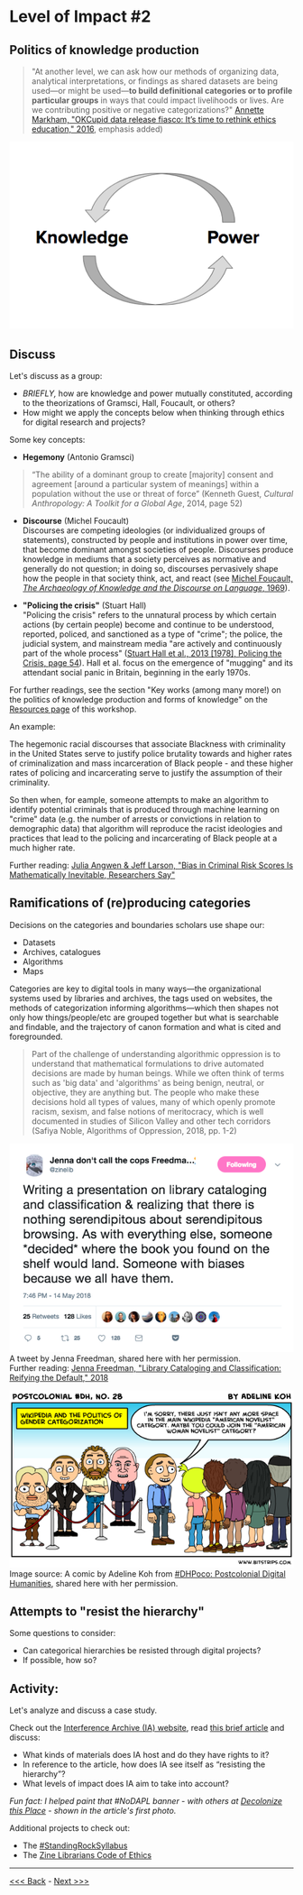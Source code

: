 # Level of Impact #2

## Politics of knowledge production

> "At another level, we can ask how our methods of organizing data, analytical interpretations, or findings as shared datasets are being used—or might be used—**to build definitional categories or to profile particular groups** in ways that could impact livelihoods or lives. Are we contributing positive or negative categorizations?" [Annette Markham, "OKCupid data release fiasco: It’s time to rethink ethics education," 2016](http://annettemarkham.com/2016/05/okcupid-data-release-fiasco-its-time-to-rethink-ethics-education/), emphasis added)  

![graphic of two words—knowledge and power—and semi-circular arrows from power to knowledge and from knowledge to power, forming a circle](../images/power.png)  

## Discuss

Let's discuss as a group:  

* *BRIEFLY,* how are knowledge and power mutually constituted, according to the theorizations of Gramsci, Hall, Foucault, or others?  
* How might we apply the concepts below when thinking through ethics for digital research and projects?  

Some key concepts:  

* **Hegemony** (Antonio Gramsci)  
> “The ability of a dominant group to create [majority] consent and agreement [around a particular system of meanings] within a population without the use or threat of force” (Kenneth Guest, *Cultural Anthropology: A Toolkit for a Global Age*, 2014, page 52)

* **Discourse** (Michel Foucault)  
Discourses are competing ideologies (or individualized groups of statements), constructed by people and institutions in power over time, that become dominant amongst societies of people. Discourses produce knowledge in mediums that a society perceives as normative and generally do not question; in doing so, discourses pervasively shape how the people in that society think, act, and react (see [Michel Foucault, *The Archaeology of Knowledge and the Discourse on Language*, 1969](https://monoskop.org/images/9/90/Foucault_Michel_Archaeology_of_Knowledge.pdf)). 

* **"Policing the crisis"** (Stuart Hall)  
"Policing the crisis" refers to the unnatural process by which certain actions (by certain people) become and continue to be understood, reported, policed, and sanctioned as a type of "crime"; the police, the judicial system, and mainstream media "are actively and continuously part of the whole process" ([Stuart Hall et al., 2013 [1978], Policing the Crisis, page 54](https://colectivociajpp.files.wordpress.com/2012/08/stuart-hall-etc-policing-the-crisis-mugging-the-state-and-law-and-order-critical-social-studies-1978.pdf)). Hall et al. focus on the emergence of "mugging" and its attendant social panic in Britain, beginning in the early 1970s.  

For further readings, see the section "Key works (among many more!) on the politics of knowledge production and forms of knowledge" on the [Resources page](resources.md) of this workshop.  

An example:  

The hegemonic racial discourses that associate Blackness with criminality in the United States serve to justify police brutality towards and higher rates of criminalization and mass incarceration of Black people - and these higher rates of policing and incarcerating serve to justify the assumption of their criminality.

So then when, for eample, someone attempts to make an algorithm to identify potential criminals that is produced through machine learning on "crime" data (e.g. the number of arrests or convictions in relation to demographic data) that algorithm will reproduce the racist ideologies and practices that lead to the policing and incarcerating of Black people at a much higher rate.

Further reading: [Julia Angwen & Jeff Larson, "Bias in Criminal Risk Scores Is Mathematically Inevitable, Researchers Say"](https://www.propublica.org/article/bias-in-criminal-risk-scores-is-mathematically-inevitable-researchers-say)  

## Ramifications of (re)producing categories

Decisions on the categories and boundaries scholars use shape our:

* Datasets
* Archives, catalogues
* Algorithms
* Maps

Categories are key to digital tools in many ways—the organizational systems used by libraries and archives, the tags used on websites, the methods of categorization informing algorithms—which then shapes not only how things/people/etc are grouped together but what is searchable and findable, and the trajectory of canon formation and what is cited and foregrounded.  

> Part of the challenge of understanding algorithmic oppression is to understand that mathematical formulations to drive automated decisions are made by human beings. While we often think of terms such as 'big data' and 'algorithms' as being benign, neutral, or objective, they are anything but. The people who make these decisions hold all types of values, many of which openly promote racism, sexism, and false notions of meritocracy, which is well documented in studies of Silicon Valley and other tech corridors (Safiya Noble, Algorithms of Oppression, 2018, pp. 1-2)  

![A tweet by "Jenna don't call the cops Freedman" @zinelib that reads: "Writing a presentation on library cataloging and classification & realizing that there is nothing serendipitous about serendipitous browsing. As with everything else, someone *decided* where the book you found on the shelf would land. Someone with biases because we all have them."](../images/jennatweet.png)  
A tweet by Jenna Freedman, shared here with her permission.  
Further reading: [Jenna Freedman, "Library Cataloging and Classification: Reifying the Default," 2018](https://lowereastsidelibrarian.info/talks/2018/moma)  

![A comic from Postcolonial #DH No. 28 by Adeline Koh: "Wikipedia and the politics of gender categorization." In the image, a bunch of white men stand to the left behind a roped off area, and a bunch of people of color and women stand to the right. A white male facing the people to the right says to them, "I'm sorry, there just isn't any more space in the main wikipedia 'American Novelist' category. Maybe you oculd join the 'American Woman Novelist' category?"](../images/wiki.png)  
Image source: A comic by Adeline Koh from [#DHPoco: Postcolonial Digital Humanities](http://dhpoco.tumblr.com/), shared here with her permission.  

## Attempts to "resist the hierarchy"  

Some questions to consider:  

* Can categorical hierarchies be resisted through digital projects?  
* If possible, how so?  

## Activity:

Let's analyze and discuss a case study.  

Check out the [Interference Archive (IA) website](http://interferencearchive.org/), read [this brief article](http://technical.ly/brooklyn/2016/11/28/interference-archive-activism-jen-hoyer/%20) and discuss:  

* What kinds of materials does IA host and do they have rights to it?
* In reference to the article, how does IA see itself as “resisting the hierarchy”?
* What levels of impact does IA aim to take into account?

*Fun fact: I helped paint that #NoDAPL banner - with others at [Decolonize this Place](http://www.decolonizethisplace.org/) - shown in the article's first photo.*

Additional projects to check out:  
* The [#StandingRockSyllabus](https://nycstandswithstandingrock.wordpress.com/standingrocksyllabus/)  
* The [Zine Librarians Code of Ethics](http://zinelibraries.info/code-of-ethics/)  

******

[<<< Back](impact1cont.md) - [Next >>>](impact3.md)